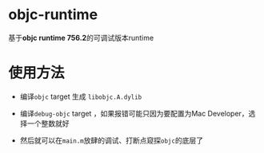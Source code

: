 # objc-runtime
基于**objc runtime 756.2**的可调试版本runtime

# 使用方法

* 编译`objc` target 生成 `libobjc.A.dylib`

* 编译`debug-objc` target ，如果报错可能只因为要配置为Mac Developer，选择一个整数就好

* 然后就可以在`main.m`放肆的调试、打断点窥探`objc`的底层了
